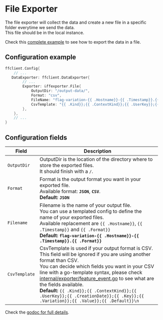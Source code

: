 # File Exporter
The file exporter will collect the data and create a new file in a specific folder everytime we send the data.  
This file should be in the local instance.

Check this [complete example](https://github.com/thomaspoignant/go-feature-flag/tree/main/examples/data_export_file) to see how to export the data in a file.

## Configuration example
```go linenums="1"
ffclient.Config{ 
    // ...
   DataExporter: ffclient.DataExporter{
        // ...
        Exporter: &ffexporter.File{
            OutputDir: "/output-data/",
            Format: "csv",
            FileName: "flag-variation-{{ .Hostname}}-{{ .Timestamp}}.{{ .Format}}",
            CsvTemplate: "{{ .Kind}};{{ .ContextKind}};{{ .UserKey}};{{ .CreationDate}};{{ .Key}};{{ .Variation}};{{ .Value}};{{ .Default}}\n"
        },
    },
    // ...
}
```

## Configuration fields

| Field  | Description  |
|---|---|
|`OutputDir`   | OutputDir is the location of the directory where to store the exported files.<br>It should finish with a `/`.  |
|`Format`   |   Format is the output format you want in your exported file.<br>Available format: **`JSON`**, **`CSV`**.<br>**Default: `JSON`** |
|`Filename`   | Filename is the name of your output file.<br>You can use a templated config to define the name of your exported files.<br>Available replacement are `{{ .Hostname}}`, `{{ .Timestamp}}` and `{{ .Format}}`<br>**Default: `flag-variation-{{ .Hostname}}-{{ .Timestamp}}.{{ .Format}}`**|
|`CsvTemplate`   |   CsvTemplate is used if your output format is CSV.<br>This field will be ignored if you are using another format than CSV.<br>You can decide which fields you want in your CSV line with a go-template syntax, please check [internal/exporter/feature_event.go](https://github.com/thomaspoignant/go-feature-flag/blob/main/internal/exporter/feature_event.go) to see what are the fields available.<br>**Default:** `{{ .Kind}};{{ .ContextKind}};{{ .UserKey}};{{ .CreationDate}};{{ .Key}};{{ .Variation}};{{ .Value}};{{ .Default}}\n` |

Check the [godoc for full details](https://pkg.go.dev/github.com/thomaspoignant/go-feature-flag@v0.11.0/ffexporter#File).
